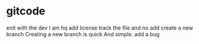 # gitcode
enit with the dev
I am hq
add license
track the file and no add
create a new branch
Creating a new branch is quick And simple.
add a bug

